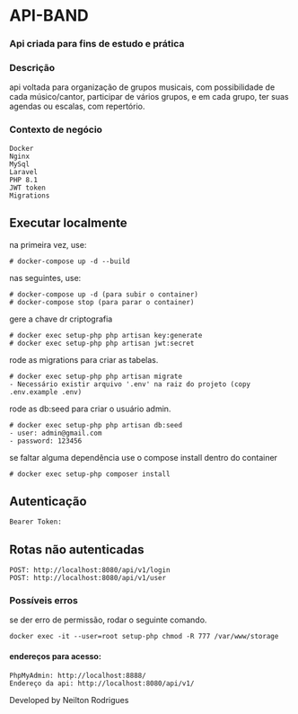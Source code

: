 # API-BAND
### Api criada para fins de estudo e prática

### Descrição
api voltada para organização de grupos musicais, com possibilidade de cada músico/cantor, participar de vários grupos, e em cada grupo, ter suas agendas ou escalas, com repertório.

### Contexto de negócio
```
Docker
Nginx
MySql
Laravel
PHP 8.1
JWT token
Migrations
```


## Executar localmente
na primeira vez, use:
```
# docker-compose up -d --build
```

nas seguintes, use:
```
# docker-compose up -d (para subir o container)
# docker-compose stop (para parar o container)
```

gere a chave dr criptografia
```
# docker exec setup-php php artisan key:generate
# docker exec setup-php php artisan jwt:secret
```

rode as migrations para criar as tabelas.
```
# docker exec setup-php php artisan migrate
- Necessário existir arquivo '.env' na raiz do projeto (copy .env.example .env)
```

rode as db:seed para criar o usuário admin.
```
# docker exec setup-php php artisan db:seed
- user: admin@gmail.com
- password: 123456
```

se faltar alguma dependência use o compose install dentro do container
```
# docker exec setup-php composer install
```

## Autenticação
```
Bearer Token: 
```


##  Rotas não autenticadas
```
POST: http://localhost:8080/api/v1/login
POST: http://localhost:8080/api/v1/user
```

### Possíveis erros
se der erro de permissão, rodar o seguinte comando.
```
docker exec -it --user=root setup-php chmod -R 777 /var/www/storage
```


#### endereços para acesso:
```
PhpMyAdmin: http://localhost:8888/
Endereço da api: http://localhost:8080/api/v1/
```

Developed by Neilton Rodrigues